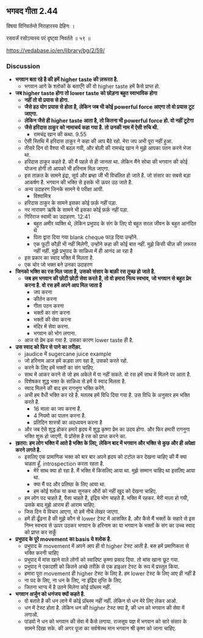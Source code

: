 ## भगवद गीता 2.44

विषया विनिवर्तन्ते निराहारस्य देहिनः ।

रसवर्जं रसोऽप्यस्य परं दृष्ट्वा निवर्तते ॥ ५९ ॥

https://vedabase.io/en/library/bg/2/59/

### Discussion

* **भगवान बता रहे है की हमें higher taste की ज़रूरत है.**
    * भगवान आगे के श्लोकों के बताएँगे की वो higher taste हमें कैसे प्राप्त हो.
* **जब higher taste होगा तो lower taste को छोड़ना बहुत स्वाभाविक होगा**
    * **नहीं तो वो प्रयास से होगा.**
    * **जैसे हठ योग प्रयास से होता है, लेकिन जब भी कोई powerful force आएगा तो वो प्रयास टूट जाएगा.**
    * **लेकिन जैसे ही higher taste आता है, तो कितना भी powerful force हो. वो नहीं टूटेगा**
    * **जैसे हरिदास ठाकुर को नामाचर्य कहा गया है. तो उनकी नाम में ऐसी रुचि थी.**
        * रामचंद्र खान की कथा. 9.55
    * ऐसी स्तिथि में हरिदास ठाकुर ने कहा की आप बैठे रहो. मेरा जप अभी पूरा नहीं हुआ.
    * तीसरे दिन वो वैश्या भी बदल गयी, और बोली की रामचंद्र खान ने मुझे आपका पतन करने भेजा था.
    * हरिदास ठाकुर कहते है. की मैं पहले से ही जानता था. लेकिन मैंने सोचा की भगवान की कोई योजना होगी तो आपको भी हरिनाम मिल जाएगा.
    * इस ताक़त के सामने इंद्रा, सूर्य और ब्रम्हा जी भी विचलित हो जाते है. जो संसार का सबसे बड़ा आकर्षण है. भगवान की भक्ति से इसके भी ऊपर उठ जाते है.
    * अन्य उदाहरण जिनके सामने ये परीक्षा आयी.
        * विश्वामित्र
    * हरिदास ठाकुर के सामने इसका कोई फ़र्क़ नहीं पड़ा.
    * नर नारायण ऋषि के सामने भी इसका कोई फ़र्क़ नहीं पड़ा.
    * गिरिराज स्वामी का उदाहरण. 12:41
        * बहुत अमीर व्यक्ति थे, लेकिन प्रभुपाद के संग के लिए वो बहुत सरल जीवन के बहुत आनंदित थे 
        * पिता द्वारा दिया गया blank cheque फाड़ दिया उन्होंने.
        * एक फूटी कौड़ी भी नहीं मिलेगी, उन्होंने कहा की कोई बात नहीं. मुझे किसी चीज़ की ज़रूरत नहीं नहीं.
        मुझे प्रभुपाद के सान्निध्य में ही आनंद आ रहा है 
    * इस प्रकार का स्वाद भक्ति में मिलता है.
    * एक चोर जो भक्त बने उनका उदाहरण 
* **जिनको भक्ति का रस मिल जाता है, उसको संसार के बाक़ी रस तुच्छ  हो जाते है.**
    * **जब हम भगवान की छोटी छोटी सेवा करते है, तो वो हमारा नित्य स्वभाव, जो भगवान से बहुत प्रेम करना है. वो रस हमें अपने आप मिल जाता है**
        * जप करना 
        * कीर्तन करना 
        * गीता पठन करना
        * भक्तों का संग करना
        * भक्तों की सेवा करना 
        * मंदिर में सेवा करना.
        * भगवान को भोग लगाना.  
    * आज वो प्रेम ढक गया है. उसका कारण lower taste ही है.
* **उस स्वाद को फिर से पाने का तरीक़ा.**
    * jaudice में sugercane juice example 
    * जो हरिनाम आज हमें कड़वा लग रहा है, उसको करते रहो. 
    * करने के लिए हमें भक्तों का संग चाहिए.
    * साथ में आकर करने से जो हम अकेले में पा नहीं सकते. वो रस हमें साथ में मिलने पर आता है.
    * विशेषकर शुद्ध भक्त के सान्निध्य से हमें ये स्वाद मिलता है.
    * स्वाद मिलने की बाद हम रागनुगा भक्ति करेंगे.
    * अभी हम वैधी भक्ति कर रहे है. मतलब हमें विधि दिया गया है. उस विधि के अनुसार हम भक्ति करते है.
        * 16 माला का जप करना है.
        * 4 नियमो का पालन करना है.
        * प्रतिदिन शास्त्रों का अदध्ययन  करना है 
    * और जब ऐसे शुद्ध होकर हमारे हृदय में शुद्ध कृष्णा प्रेम का उदय होगा. और फिर हमारी रागनुगा भक्ति शुरू हो जाएगी. ये प्रॉसेस है रस को प्राप्त करने का.
* **ख़तरा: हम लोग भक्ति में आते है भक्ति के लिए, लेकिन बाद में भगवान और भक्ति से कुछ और ही अपेक्षा करने लगते है.**
    * इसलिए एक प्रामाणिक भक्त को बार बार अपने हृदय को टटोल कर देखना चाहिए की मैं क्या चाहता हूँ. introspection करता रहता है.
        * मेरे साथ क्या हो रहा है. मैं भक्ति में किसलिए आया था. मुझे सम्मान चाहिए था इसलिए आया था.
        * क्या मैं पद और प्रतिष्ठा के लिए आया था.
        * हम कोई श्लोक या कथा सुनकर औरों को नहीं खुद को देखना चाहिए.  
    * हम लोग पद चाहते है, पैसा चाहते है, इंद्रिय भोग चाहते है. भक्ति में रहकर. मेरी माला हो गयी, उसके बाद मुझे आराम ही आराम चाहिए.
    * जिस दिन ये विचार आएगा, वो हमें नीचे लेखर जाएगा.
    * हमें ही ढूँढना है की मुझे कौन से lower टेस्ट में आसक्ति है. और कैसे मैं भक्तों के सहारे से इस निम्न स्वभाव से ऊपर उठकर भगवान के हरिनाम का या भगवान के भक्तों के संग का उच्च स्वाद को प्राप्त कर सकूँ 
* **प्रभुपाद के पूरे movement का basis ये श्लोक है.**
    * प्रभुपाद के movement में अपने आप ही वो higher टेस्ट आती है. बस हमें प्रमाणिकता से भक्ति करनी चाहिए 
    * प्रभुपाद में मांस खाने वाले लोगों को स्वादिष्ट कृष्णा प्रसाद दिया. तो मांस खाना छूट  गया.
    * प्रभुपाद ने एकादशी को कितने अच्छे तरीक़े से एक हाइअर टेस्ट के रूप में प्रस्तुत किया.
    * हमारा पूरा movement ही higher टेस्ट के लिए है. हम  lower टेस्ट के लिए आए ही नहीं है  
    * ना पद के लिए, ना धन के लिए, ना इंद्रिय तृप्ति के लिए.
    * जितना भाग्य में है उतने मिलेगा कोई प्रॉब्लम नहीं.
* **भगवान अर्जुन को धनंजय क्यों कहते है.**
    *  वो बताते है की धन लाने में कोई प्रॉब्लम नहीं नहीं. लेकिन वो धन मेरे लिए लेकर आओ.
    * धन में टेस्ट होता है. लेकिन धन की higher  टेस्ट क्या है, की धन  को भगवान की सेवा में लगाओ.
    * पांडवो ने धन को भगवान की सेवा में कैसे लगाया. राजसूय यज्ञ में भगवान को सारे संसार के सामने दिखा सके. 
        की अगर पूजा का सर्वश्रेस्थ मान भगवान श्री कृष्ण को जाना चाहिए.
        
    
    

